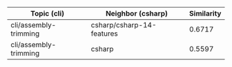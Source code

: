 | Topic (cli) | Neighbor (csharp) | Similarity |
|-------------|-------------------|------------|
| cli/assembly-trimming | csharp/csharp-14-features | 0.6717 |
| cli/assembly-trimming | csharp | 0.5597 |

